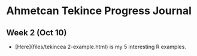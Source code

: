 # Ahmetcan Tekince Progress Journal

## Week 2 (Oct 10)

+ [Here](files/tekincea 2-example.html) is my 5 interesting R examples. 
